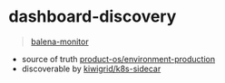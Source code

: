 # dashboard-discovery
> [balena-monitor](https://monitor.balena-cloud.com/d/jellyfish/jellyfish)

* source of truth [product-os/environment-production](https://github.com/product-os/environment-production/tree/master/kubernetes/product-os/jellyfish/)
* discoverable by [kiwigrid/k8s-sidecar](https://github.com/balena-io/environment-production/blob/master/kubernetes/balenacloud/balena-monitor/deployment.yaml#L41)
